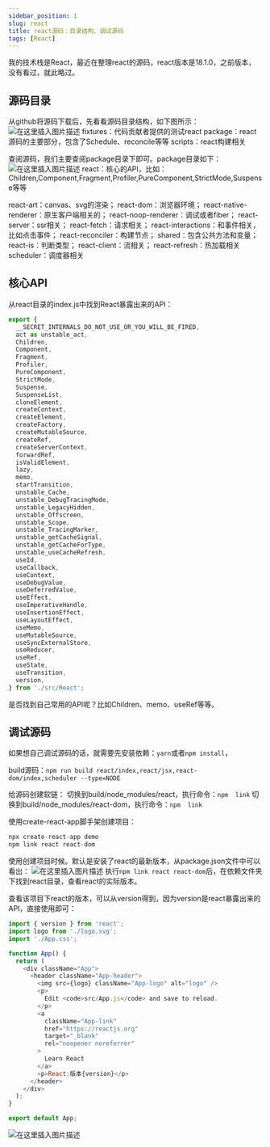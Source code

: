 ```yaml
---
sidebar_position: 1
slug: react
title: react源码：目录结构、调试源码
tags: [React]
---
```

<!--
 * @Author: duxinyues yongyuan253015@gmail.com
 * @Date: 2023-10-14 13:06:15
 * @LastEditors: duxinyues yongyuan253015@gmail.com
 * @LastEditTime: 2023-10-14 13:06:17
 * @FilePath: /blog/react/java.md
 * @Description: 
 * Copyright (c) 2023 by ${duxinyues} email: ${yongyuan253015@gmail.com}, All Rights Reserved.
-->

我的技术栈是React，最近在整理react的源码，react版本是18.1.0，之前版本，没有看过，就此略过。

## 源码目录
从github将源码下载后，先看看源码目录结构，如下图所示：
![在这里插入图片描述](https://img-blog.csdnimg.cn/394be1618e9140038cab2ac9e57fcbf7.png)
fixtures：代码贡献者提供的测试react
package：react源码的主要部分，包含了Schedule、reconcile等等
scripts：react构建相关

查阅源码，我们主要查阅package目录下即可。package目录如下：
![在这里插入图片描述](https://img-blog.csdnimg.cn/05e19ab0cd8941369540bdb0d8db4bc4.png)
react：核心的API，比如：Children,Component,Fragment,Profiler,PureComponent,StrictMode,Suspense等等

react-art：canvas、svg的渲染；
react-dom：浏览器环境；
react-native-renderer：原生客户端相关的；
react-noop-renderer：调试或者fiber；
react-server：ssr相关；
react-fetch：请求相关；
react-interactions：和事件相关，比如点击事件；
react-reconciler：构建节点；
shared：包含公共方法和变量；
react-is：判断类型；
react-client：流相关；
react-refresh：热加载相关
scheduler：调度器相关

## 核心API
从react目录的index.js中找到React暴露出来的API：

```javascript
export {
  __SECRET_INTERNALS_DO_NOT_USE_OR_YOU_WILL_BE_FIRED,
  act as unstable_act,
  Children,
  Component,
  Fragment,
  Profiler,
  PureComponent,
  StrictMode,
  Suspense,
  SuspenseList,
  cloneElement,
  createContext,
  createElement,
  createFactory,
  createMutableSource,
  createRef,
  createServerContext,
  forwardRef,
  isValidElement,
  lazy,
  memo,
  startTransition,
  unstable_Cache,
  unstable_DebugTracingMode,
  unstable_LegacyHidden,
  unstable_Offscreen,
  unstable_Scope,
  unstable_TracingMarker,
  unstable_getCacheSignal,
  unstable_getCacheForType,
  unstable_useCacheRefresh,
  useId,
  useCallback,
  useContext,
  useDebugValue,
  useDeferredValue,
  useEffect,
  useImperativeHandle,
  useInsertionEffect,
  useLayoutEffect,
  useMemo,
  useMutableSource,
  useSyncExternalStore,
  useReducer,
  useRef,
  useState,
  useTransition,
  version,
} from './src/React';
```

是否找到自己常用的API呢？比如Children、memo、useRef等等。

## 调试源码

如果想自己调试源码的话，就需要先安装依赖：`yarn`或者`npm install`，

build源码：`npm run build react/index,react/jsx,react-dom/index,scheduler --type=NODE`

给源码创建软链：
切换到build/node_modules/react，执行命令：`npm  link`
切换到build/node_modules/react-dom，执行命令：`npm  link `

使用create-react-app脚手架创建项目：

```javascript
npx create-react-app demo
npm link react react-dom
```
使用创建项目时候。默认是安装了react的最新版本，从package.json文件中可以看出：
![在这里插入图片描述](https://img-blog.csdnimg.cn/1dbece946e394b8bbc5700276614f40f.png)
执行`npm link react react-dom`后，在依赖文件夹下找到react目录，查看react的实际版本。

查看该项目下react的版本，可以从version得到，因为version是react暴露出来的API，直接使用即可：

```javascript
import { version } from 'react';
import logo from './logo.svg';
import './App.css';

function App() {
  return (
    <div className="App">
      <header className="App-header">
        <img src={logo} className="App-logo" alt="logo" />
        <p>
          Edit <code>src/App.js</code> and save to reload.
        </p>
        <a
          className="App-link"
          href="https://reactjs.org"
          target="_blank"
          rel="noopener noreferrer"
        >
          Learn React
        </a>
        <p>React:版本{version}</p>
      </header>
    </div>
  );
}

export default App;

```
![在这里插入图片描述](https://img-blog.csdnimg.cn/8f6b5eee55fd40e5835b6a439b869680.png)

